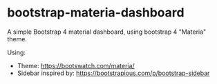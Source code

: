 # bootstrap-materia-dashboard

A simple Bootstrap 4 material dashboard, using bootstrap 4 "Materia" theme.

Using:
- Theme: https://bootswatch.com/materia/
- Sidebar inspired by: https://bootstrapious.com/p/bootstrap-sidebar
